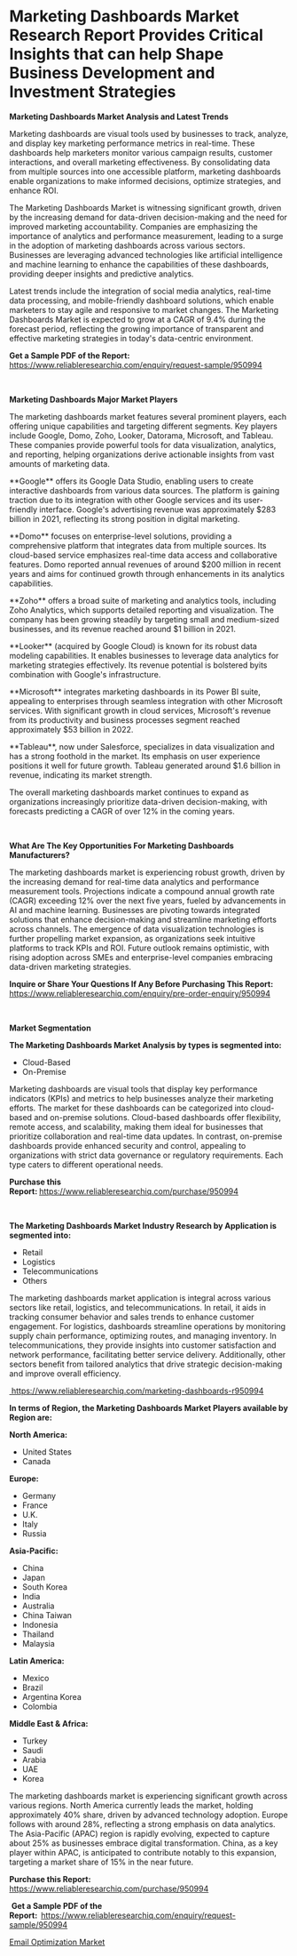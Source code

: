 <p><h1>Marketing Dashboards Market Research Report Provides Critical Insights that can help Shape Business Development and Investment Strategies</h1></p><p><strong>Marketing Dashboards Market Analysis and Latest Trends</strong></p>
<p><p>Marketing dashboards are visual tools used by businesses to track, analyze, and display key marketing performance metrics in real-time. These dashboards help marketers monitor various campaign results, customer interactions, and overall marketing effectiveness. By consolidating data from multiple sources into one accessible platform, marketing dashboards enable organizations to make informed decisions, optimize strategies, and enhance ROI.</p><p>The Marketing Dashboards Market is witnessing significant growth, driven by the increasing demand for data-driven decision-making and the need for improved marketing accountability. Companies are emphasizing the importance of analytics and performance measurement, leading to a surge in the adoption of marketing dashboards across various sectors. Businesses are leveraging advanced technologies like artificial intelligence and machine learning to enhance the capabilities of these dashboards, providing deeper insights and predictive analytics.</p><p>Latest trends include the integration of social media analytics, real-time data processing, and mobile-friendly dashboard solutions, which enable marketers to stay agile and responsive to market changes. The Marketing Dashboards Market is expected to grow at a CAGR of 9.4% during the forecast period, reflecting the growing importance of transparent and effective marketing strategies in today's data-centric environment.</p></p>
<p><strong>Get a Sample PDF of the Report:&nbsp;</strong> <a href="https://www.reliableresearchiq.com/enquiry/request-sample/950994?utm_campaign=2321&utm_medium=2&utm_source=Github&utm_content=ia&utm_term=06032025&utm_id=marketing-dashboards">https://www.reliableresearchiq.com/enquiry/request-sample/950994</a></p>
<p>&nbsp;</p>
<p><strong>Marketing Dashboards Major Market Players</strong></p>
<p><p>The marketing dashboards market features several prominent players, each offering unique capabilities and targeting different segments. Key players include Google, Domo, Zoho, Looker, Datorama, Microsoft, and Tableau. These companies provide powerful tools for data visualization, analytics, and reporting, helping organizations derive actionable insights from vast amounts of marketing data.</p><p>**Google** offers its Google Data Studio, enabling users to create interactive dashboards from various data sources. The platform is gaining traction due to its integration with other Google services and its user-friendly interface. Google's advertising revenue was approximately $283 billion in 2021, reflecting its strong position in digital marketing.</p><p>**Domo** focuses on enterprise-level solutions, providing a comprehensive platform that integrates data from multiple sources. Its cloud-based service emphasizes real-time data access and collaborative features. Domo reported annual revenues of around $200 million in recent years and aims for continued growth through enhancements in its analytics capabilities.</p><p>**Zoho** offers a broad suite of marketing and analytics tools, including Zoho Analytics, which supports detailed reporting and visualization. The company has been growing steadily by targeting small and medium-sized businesses, and its revenue reached around $1 billion in 2021.</p><p>**Looker** (acquired by Google Cloud) is known for its robust data modeling capabilities. It enables businesses to leverage data analytics for marketing strategies effectively. Its revenue potential is bolstered byits combination with Google's infrastructure.</p><p>**Microsoft** integrates marketing dashboards in its Power BI suite, appealing to enterprises through seamless integration with other Microsoft services. With significant growth in cloud services, Microsoft's revenue from its productivity and business processes segment reached approximately $53 billion in 2022.</p><p>**Tableau**, now under Salesforce, specializes in data visualization and has a strong foothold in the market. Its emphasis on user experience positions it well for future growth. Tableau generated around $1.6 billion in revenue, indicating its market strength.</p><p>The overall marketing dashboards market continues to expand as organizations increasingly prioritize data-driven decision-making, with forecasts predicting a CAGR of over 12% in the coming years.</p></p>
<p>&nbsp;</p>
<p><strong>What Are The Key Opportunities For Marketing Dashboards Manufacturers?</strong></p>
<p><p>The marketing dashboards market is experiencing robust growth, driven by the increasing demand for real-time data analytics and performance measurement tools. Projections indicate a compound annual growth rate (CAGR) exceeding 12% over the next five years, fueled by advancements in AI and machine learning. Businesses are pivoting towards integrated solutions that enhance decision-making and streamline marketing efforts across channels. The emergence of data visualization technologies is further propelling market expansion, as organizations seek intuitive platforms to track KPIs and ROI. Future outlook remains optimistic, with rising adoption across SMEs and enterprise-level companies embracing data-driven marketing strategies.</p></p>
<p><strong>Inquire or Share Your Questions If Any Before Purchasing This Report:</strong> <a href="https://www.reliableresearchiq.com/enquiry/pre-order-enquiry/950994?utm_campaign=2321&utm_medium=2&utm_source=Github&utm_content=ia&utm_term=06032025&utm_id=marketing-dashboards">https://www.reliableresearchiq.com/enquiry/pre-order-enquiry/950994</a></p>
<p>&nbsp;</p>
<p><strong>Market Segmentation</strong></p>
<p><strong>The Marketing Dashboards Market Analysis by types is segmented into:</strong></p>
<p><ul><li>Cloud-Based</li><li>On-Premise</li></ul></p>
<p><p>Marketing dashboards are visual tools that display key performance indicators (KPIs) and metrics to help businesses analyze their marketing efforts. The market for these dashboards can be categorized into cloud-based and on-premise solutions. Cloud-based dashboards offer flexibility, remote access, and scalability, making them ideal for businesses that prioritize collaboration and real-time data updates. In contrast, on-premise dashboards provide enhanced security and control, appealing to organizations with strict data governance or regulatory requirements. Each type caters to different operational needs.</p></p>
<p><strong>Purchase this Report:&nbsp;</strong><a href="https://www.reliableresearchiq.com/purchase/950994?utm_campaign=2321&utm_medium=2&utm_source=Github&utm_content=ia&utm_term=06032025&utm_id=marketing-dashboards">https://www.reliableresearchiq.com/purchase/950994</a></p>
<p>&nbsp;</p>
<p><strong>The Marketing Dashboards Market Industry Research by Application is segmented into:</strong></p>
<p><ul><li>Retail</li><li>Logistics</li><li>Telecommunications</li><li>Others</li></ul></p>
<p><p>The marketing dashboards market application is integral across various sectors like retail, logistics, and telecommunications. In retail, it aids in tracking consumer behavior and sales trends to enhance customer engagement. For logistics, dashboards streamline operations by monitoring supply chain performance, optimizing routes, and managing inventory. In telecommunications, they provide insights into customer satisfaction and network performance, facilitating better service delivery. Additionally, other sectors benefit from tailored analytics that drive strategic decision-making and improve overall efficiency.</p></p>
<p><a href="https://www.reliableresearchiq.com/marketing-dashboards-r950994?utm_campaign=2321&utm_medium=2&utm_source=Github&utm_content=ia&utm_term=06032025&utm_id=marketing-dashboards">&nbsp;https://www.reliableresearchiq.com/marketing-dashboards-r950994</a></p>
<p><strong>In terms of Region, the Marketing Dashboards Market Players available by Region are:</strong></p>
<p>
    <p> <strong> North America: </strong>
        <ul>
            <li>United States</li>
            <li>Canada</li>
        </ul>
        </p> 
    <p> <strong> Europe: </strong>
        <ul>
            <li>Germany</li>
            <li>France</li>
            <li>U.K.</li>
            <li>Italy</li>
            <li>Russia</li>
        </ul>
        </p> 
    <p> <strong> Asia-Pacific: </strong>
        <ul>
            <li>China</li>
            <li>Japan</li>
            <li>South Korea</li>
            <li>India</li>
            <li>Australia</li>
            <li>China Taiwan</li>
            <li>Indonesia</li>
            <li>Thailand</li>
            <li>Malaysia</li>
        </ul>
        </p> 
    <p> <strong> Latin America: </strong>
        <ul>
            <li>Mexico</li>
            <li>Brazil</li>
            <li>Argentina Korea</li>
            <li>Colombia</li>
        </ul>
        </p> 
    <p> <strong> Middle East & Africa: </strong>
        <ul>
            <li>Turkey</li>
            <li>Saudi</li>
            <li>Arabia</li>
            <li>UAE</li>
            <li>Korea</li>
        </ul>
    </p>
    </p>
<p><p>The marketing dashboards market is experiencing significant growth across various regions. North America currently leads the market, holding approximately 40% share, driven by advanced technology adoption. Europe follows with around 28%, reflecting a strong emphasis on data analytics. The Asia-Pacific (APAC) region is rapidly evolving, expected to capture about 25% as businesses embrace digital transformation. China, as a key player within APAC, is anticipated to contribute notably to this expansion, targeting a market share of 15% in the near future.</p></p>
<p><strong>Purchase this Report: </strong><a href="https://www.reliableresearchiq.com/purchase/950994?utm_campaign=2321&utm_medium=2&utm_source=Github&utm_content=ia&utm_term=06032025&utm_id=marketing-dashboards">https://www.reliableresearchiq.com/purchase/950994</a></p>
<p>&nbsp;<strong>Get a Sample PDF of the Report:&nbsp;&nbsp;</strong><a href="https://www.reliableresearchiq.com/enquiry/request-sample/950994?utm_campaign=2321&utm_medium=2&utm_source=Github&utm_content=ia&utm_term=06032025&utm_id=marketing-dashboards">https://www.reliableresearchiq.com/enquiry/request-sample/950994</a></p>
<p><strong></strong></p>
<p><p><a href="https://github.com/DianaWilson796/Market-Research-Report-List-1/blob/main/email-optimization-market.md?utm_campaign=2321&utm_medium=2&utm_source=Github&utm_content=ia&utm_term=06032025&utm_id=marketing-dashboards">Email Optimization Market</a></p></p>